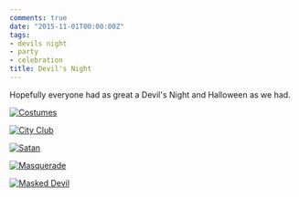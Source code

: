 ```yaml
---
comments: true
date: "2015-11-01T00:00:00Z"
tags:
- devils night
- party
- celebration
title: Devil's Night
---
```


Hopefully everyone had as great a Devil's Night and Halloween as we had.

[![Costumes](/img/2015/devilsnight/costumes_small.jpg)](/img/2015/devilsnight/costumes.jpg)

[![City Club](/img/2015/devilsnight/inversion_small.webp)](/img/2015/devilsnight/inversion.webp)

[![Satan](/img/2015/devilsnight/satan_small.jpg)](/img/2015/devilsnight/satan.jpg)

[![Masquerade](/img/2015/devilsnight/masquerade_small.webp)](/img/2015/devilsnight/masquerade.webp)

[![Masked Devil](/img/2015/devilsnight/maskeddevil_small.webp)](/img/2015/devilsnight/maskeddevil.webp)
